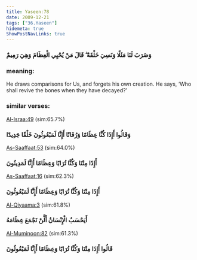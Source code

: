 ```yaml
---
title: Yaseen:78
date: 2009-12-21
tags: ["36.Yaseen"]
hidemeta: true 
ShowPostNavLinks: true 
---
```

### وَضَرَبَ لَنَا مَثَلًا وَنَسِيَ خَلْقَهُ ۖ قَالَ مَنْ يُحْيِي الْعِظَامَ وَهِيَ رَمِيمٌ
### meaning: 
He draws comparisons for Us, and forgets his own creation. He says, ‘Who shall revive the bones when they have decayed?’
### similar verses: 

[Al-Israa:49](/17/49) (sim:65.7%)

### وَقَالُوا أَإِذَا كُنَّا عِظَامًا وَرُفَاتًا أَإِنَّا لَمَبْعُوثُونَ خَلْقًا جَدِيدًا

[As-Saaffaat:53](/37/53) (sim:64.0%)

### أَإِذَا مِتْنَا وَكُنَّا تُرَابًا وَعِظَامًا أَإِنَّا لَمَدِينُونَ

[As-Saaffaat:16](/37/16) (sim:62.3%)

### أَإِذَا مِتْنَا وَكُنَّا تُرَابًا وَعِظَامًا أَإِنَّا لَمَبْعُوثُونَ

[Al-Qiyaama:3](/75/3) (sim:61.8%)

### أَيَحْسَبُ الْإِنْسَانُ أَلَّنْ نَجْمَعَ عِظَامَهُ

[Al-Muminoon:82](/23/82) (sim:61.3%)

### قَالُوا أَإِذَا مِتْنَا وَكُنَّا تُرَابًا وَعِظَامًا أَإِنَّا لَمَبْعُوثُونَ
